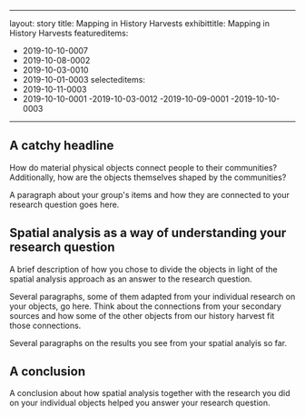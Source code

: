 ---
layout: story
title: Mapping in History Harvests
exhibittitle: Mapping in History Harvests
featureditems:
 - 2019-10-10-0007
 - 2019-10-08-0002
 - 2019-10-03-0010
 - 2019-10-01-0003
selecteditems:
 - 2019-10-11-0003
 - 2019-10-10-0001
 -2019-10-03-0012
 -2019-10-09-0001
 -2019-10-10-0003
 ---

## A catchy headline

How do material physical objects connect people to their communities? Additionally, how are the objects themselves shaped by the communities? 

A paragraph about your group's items and how they are connected to your research question goes here.

## Spatial analysis as a way of understanding your research question

A brief description of how you chose to divide the objects in light of the spatial analysis approach as an answer to the research question.

Several paragraphs, some of them adapted from your individual research on your objects, go here. Think about the connections from your secondary sources and how some of the other objects from our history harvest fit those connections.

Several paragraphs on the results you see from your spatial analyis so far.

## A conclusion

A conclusion about how spatial analysis together with the research you did on your individual objects helped you answer your research question.

